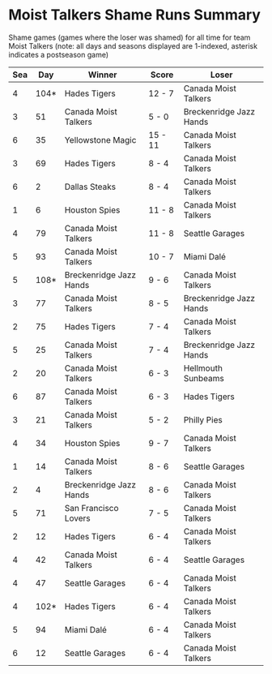 # Moist Talkers Shame Runs Summary



Shame games (games where the loser was shamed) for all time for team Moist Talkers (note: all days and seasons displayed are 1-indexed, asterisk indicates a postseason game)


| Sea | Day | Winner | Score | Loser | 
| ------ |------ |------ |------ |------ |
| 4 | 104* | Hades Tigers | 12 - 7 | Canada Moist Talkers | 
| 3 | 51 | Canada Moist Talkers | 5 - 0 | Breckenridge Jazz Hands | 
| 6 | 35 | Yellowstone Magic | 15 - 11 | Canada Moist Talkers | 
| 3 | 69 | Hades Tigers | 8 - 4 | Canada Moist Talkers | 
| 6 | 2 | Dallas Steaks | 8 - 4 | Canada Moist Talkers | 
| 1 | 6 | Houston Spies | 11 - 8 | Canada Moist Talkers | 
| 4 | 79 | Canada Moist Talkers | 11 - 8 | Seattle Garages | 
| 5 | 93 | Canada Moist Talkers | 10 - 7 | Miami Dalé | 
| 5 | 108* | Breckenridge Jazz Hands | 9 - 6 | Canada Moist Talkers | 
| 3 | 77 | Canada Moist Talkers | 8 - 5 | Breckenridge Jazz Hands | 
| 2 | 75 | Hades Tigers | 7 - 4 | Canada Moist Talkers | 
| 5 | 25 | Canada Moist Talkers | 7 - 4 | Breckenridge Jazz Hands | 
| 2 | 20 | Canada Moist Talkers | 6 - 3 | Hellmouth Sunbeams | 
| 6 | 87 | Canada Moist Talkers | 6 - 3 | Hades Tigers | 
| 3 | 21 | Canada Moist Talkers | 5 - 2 | Philly Pies | 
| 4 | 34 | Houston Spies | 9 - 7 | Canada Moist Talkers | 
| 1 | 14 | Canada Moist Talkers | 8 - 6 | Seattle Garages | 
| 2 | 4 | Breckenridge Jazz Hands | 8 - 6 | Canada Moist Talkers | 
| 5 | 71 | San Francisco Lovers | 7 - 5 | Canada Moist Talkers | 
| 2 | 12 | Hades Tigers | 6 - 4 | Canada Moist Talkers | 
| 4 | 42 | Canada Moist Talkers | 6 - 4 | Seattle Garages | 
| 4 | 47 | Seattle Garages | 6 - 4 | Canada Moist Talkers | 
| 4 | 102* | Hades Tigers | 6 - 4 | Canada Moist Talkers | 
| 5 | 94 | Miami Dalé | 6 - 4 | Canada Moist Talkers | 
| 6 | 12 | Seattle Garages | 6 - 4 | Canada Moist Talkers | 


